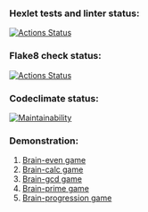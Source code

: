 ### Hexlet tests and linter status:
[![Actions Status](https://github.com/yrpol/python-project-lvl1/workflows/hexlet-check/badge.svg)](https://github.com/yrpol/python-project-lvl1/actions)

### Flake8 check status:
[![Actions Status](https://github.com/yrpol/python-project-lvl1/workflows/flake8-check/badge.svg)](https://github.com/yrpol/python-project-lvl1/actions)

### Codeclimate status:
[![Maintainability](https://api.codeclimate.com/v1/badges/a99a88d28ad37a79dbf6/maintainability)](https://codeclimate.com/github/codeclimate/codeclimate/maintainability)

### Demonstration:

1. [Brain-even game](https://asciinema.org/a/ttLIVVwXMy73GfWZ2M9f66qB6)
2. [Brain-calc game](https://asciinema.org/a/TXagp3KGe9iN7YrK5iGwVbAfB)
3. [Brain-gcd game](https://asciinema.org/a/IYcnsYoREoXeEDYR8U5lNfjDT)
4. [Brain-prime game](https://asciinema.org/a/x35mzBo3iiFKQmvsku1vJ2nHD)
5. [Brain-progression game](https://asciinema.org/a/iSo54dhEiv2yDgfK5KWiIFc53)
